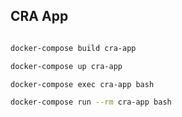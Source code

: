 ## CRA App

```bash

docker-compose build cra-app

docker-compose up cra-app

docker-compose exec cra-app bash

docker-compose run --rm cra-app bash

```

